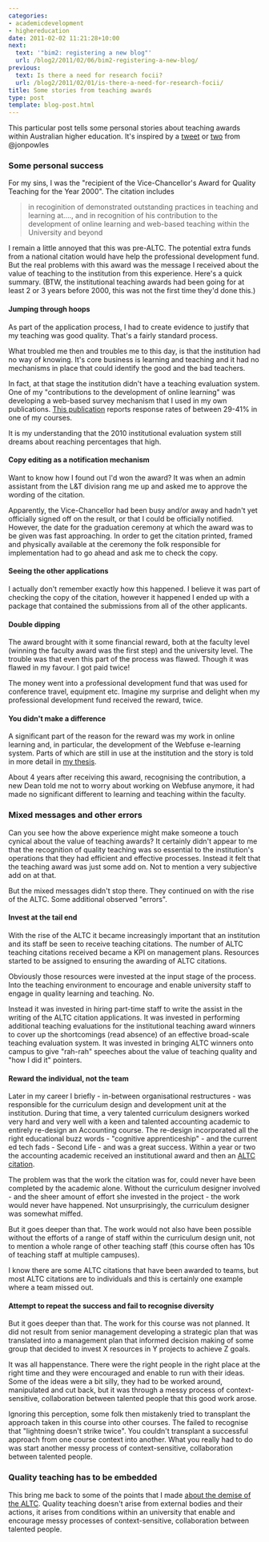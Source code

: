 ```yaml
---
categories:
- academicdevelopment
- highereducation
date: 2011-02-02 11:21:28+10:00
next:
  text: '"bim2: registering a new blog"'
  url: /blog2/2011/02/06/bim2-registering-a-new-blog/
previous:
  text: Is there a need for research focii?
  url: /blog2/2011/02/01/is-there-a-need-for-research-focii/
title: Some stories from teaching awards
type: post
template: blog-post.html
---
```

This particular post tells some personal stories about teaching awards within Australian higher education. It's inspired by a [tweet](http://twitter.com/#!/JonPowles/status/32563568775794688) or [two](http://twitter.com/#!/JonPowles/status/32563778675539968) from @jonpowles

### Some personal success

For my sins, I was the "recipient of the Vice-Chancellor's Award for Quality Teaching for the Year 2000". The citation includes

> in recoginition of demonstrated outstanding practices in teaching and learning at...., and in recognition of his contribution to the development of online learning and web-based teaching within the University and beyond

I remain a little annoyed that this was pre-ALTC. The potential extra funds from a national citation would have help the professional development fund. But the real problems with this award was the message I received about the value of teaching to the institution from this experience. Here's a quick summary. (BTW, the institutional teaching awards had been going for at least 2 or 3 years before 2000, this was not the first time they'd done this.)

#### Jumping through hoops

As part of the application process, I had to create evidence to justify that my teaching was good quality. That's a fairly standard process.

What troubled me then and troubles me to this day, is that the institution had no way of knowing. It's core business is learning and teaching and it had no mechanisms in place that could identify the good and the bad teachers.

In fact, at that stage the institution didn't have a teaching evaluation system. One of my "contributions to the development of online learning" was developing a web-based survey mechanism that I used in my own publications. [This publication](/blog2/publications/solving-some-problems-with-university-education-part-ii/#surveys) reports response rates of between 29-41% in one of my courses.

It is my understanding that the 2010 institutional evaluation system still dreams about reaching percentages that high.

#### Copy editing as a notification mechanism

Want to know how I found out I'd won the award? It was when an admin assistant from the L&T division rang me up and asked me to approve the wording of the citation.

Apparently, the Vice-Chancellor had been busy and/or away and hadn't yet officially signed off on the result, or that I could be officially notified. However, the date for the graduation ceremony at which the award was to be given was fast approaching. In order to get the citation printed, framed and physically available at the ceremony the folk responsible for implementation had to go ahead and ask me to check the copy.

#### Seeing the other applications

I actually don't remember exactly how this happened. I believe it was part of checking the copy of the citation, however it happened I ended up with a package that contained the submissions from all of the other applicants.

#### Double dipping

The award brought with it some financial reward, both at the faculty level (winning the faculty award was the first step) and the university level. The trouble was that even this part of the process was flawed. Though it was flawed in my favour. I got paid twice!

The money went into a professional development fund that was used for conference travel, equipment etc. Imagine my surprise and delight when my professional development fund received the reward, twice.

#### You didn't make a difference

A significant part of the reason for the reward was my work in online learning and, in particular, the development of the Webfuse e-learning system. Parts of which are still in use at the institution and the story is told in more detail in [my thesis](/blog2/research/phd-thesis/).

About 4 years after receiving this award, recognising the contribution, a new Dean told me not to worry about working on Webfuse anymore, it had made no significant different to learning and teaching within the faculty.

### Mixed messages and other errors

Can you see how the above experience might make someone a touch cynical about the value of teaching awards? It certainly didn't appear to me that the recognition of quality teaching was so essential to the institution's operations that they had efficient and effective processes. Instead it felt that the teaching award was just some add on. Not to mention a very subjective add on at that.

But the mixed messages didn't stop there. They continued on with the rise of the ALTC. Some additional observed "errors".

#### Invest at the tail end

With the rise of the ALTC it became increasingly important that an institution and its staff be seen to receive teaching citations. The number of ALTC teaching citations received became a KPI on management plans. Resources started to be assigned to ensuring the awarding of ALTC citations.

Obviously those resources were invested at the input stage of the process. Into the teaching environment to encourage and enable university staff to engage in quality learning and teaching. No.

Instead it was invested in hiring part-time staff to write the assist in the writing of the ALTC citation applications. It was invested in performing additional teaching evaluations for the institutional teaching award winners to cover up the shortcomings (read absence) of an effective broad-scale teaching evaluation system. It was invested in bringing ALTC winners onto campus to give "rah-rah" speeches about the value of teaching quality and "how I did it" pointers.

#### Reward the individual, not the team

Later in my career I briefly - in-between organisational restructures - was responsible for the curriculum design and development unit at the institution. During that time, a very talented curriculum designers worked very hard and very well with a keen and talented accounting academic to entirely re-design an Accounting course. The re-design incorporated all the right educational buzz words - "cognitive apprenticeship" - and the current ed tech fads - Second Life - and was a great success. Within a year or two the accounting academic received an institutional award and then an [ALTC citation](http://www.altc.edu.au/award-citation-recipient-2009-jennifer-kofoed).

The problem was that the work the citation was for, could never have been completed by the academic alone. Without the curriculum designer involved - and the sheer amount of effort she invested in the project - the work would never have happened. Not unsurprisingly, the curriculum designer was somewhat miffed.

But it goes deeper than that. The work would not also have been possible without the efforts of a range of staff within the curriculum design unit, not to mention a whole range of other teaching staff (this course often has 10s of teaching staff at multiple campuses).

I know there are some ALTC citations that have been awarded to teams, but most ALTC citations are to individuals and this is certainly one example where a team missed out.

#### Attempt to repeat the success and fail to recognise diversity

But it goes deeper than that. The work for this course was not planned. It did not result from senior management developing a strategic plan that was translated into a management plan that informed decision making of some group that decided to invest X resources in Y projects to achieve Z goals.

It was all happenstance. There were the right people in the right place at the right time and they were encouraged and enable to run with their ideas. Some of the ideas were a bit silly, they had to be worked around, manipulated and cut back, but it was through a messy process of context-sensitive, collaboration between talented people that this good work arose.

Ignoring this perception, some folk then mistakenly tried to transplant the approach taken in this course into other courses. The failed to recognise that "lightning doesn't strike twice". You couldn't transplant a successful approach from one course context into another. What you really had to do was start another messy process of context-sensitive, collaboration between talented people.

### Quality teaching has to be embedded

This bring me back to some of the points that I made [about the demise of the ALTC](/blog2/2011/01/28/the-demise-of-altc/). Quality teaching doesn't arise from external bodies and their actions, it arises from conditions within an university that enable and encourage messy processes of context-sensitive, collaboration between talented people.